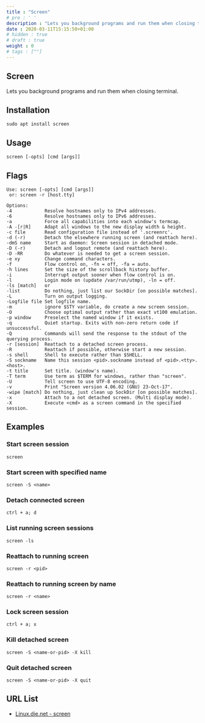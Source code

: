 ```yaml
---
title : "Screen"
# pre : ' '
description : "Lets you background programs and run them when closing terminal."
date : 2020-03-11T15:15:50+01:00
# hidden : true
# draft : true
weight : 0
# tags : [""]
---
```


## Screen

Lets you background programs and run them when closing terminal.

## Installation

```plain
sudo apt install screen
```

## Usage

```plain
screen [-opts] [cmd [args]]
```

## Flags

```plain
Use: screen [-opts] [cmd [args]]
 or: screen -r [host.tty]

Options:
-4            Resolve hostnames only to IPv4 addresses.
-6            Resolve hostnames only to IPv6 addresses.
-a            Force all capabilities into each window's termcap.
-A -[r|R]     Adapt all windows to the new display width & height.
-c file       Read configuration file instead of '.screenrc'.
-d (-r)       Detach the elsewhere running screen (and reattach here).
-dmS name     Start as daemon: Screen session in detached mode.
-D (-r)       Detach and logout remote (and reattach here).
-D -RR        Do whatever is needed to get a screen session.
-e xy         Change command characters.
-f            Flow control on, -fn = off, -fa = auto.
-h lines      Set the size of the scrollback history buffer.
-i            Interrupt output sooner when flow control is on.
-l            Login mode on (update /var/run/utmp), -ln = off.
-ls [match]   or
-list         Do nothing, just list our SockDir [on possible matches].
-L            Turn on output logging.
-Logfile file Set logfile name.
-m            ignore $STY variable, do create a new screen session.
-O            Choose optimal output rather than exact vt100 emulation.
-p window     Preselect the named window if it exists.
-q            Quiet startup. Exits with non-zero return code if unsuccessful.
-Q            Commands will send the response to the stdout of the querying process.
-r [session]  Reattach to a detached screen process.
-R            Reattach if possible, otherwise start a new session.
-s shell      Shell to execute rather than $SHELL.
-S sockname   Name this session <pid>.sockname instead of <pid>.<tty>.<host>.
-t title      Set title. (window's name).
-T term       Use term as $TERM for windows, rather than "screen".
-U            Tell screen to use UTF-8 encoding.
-v            Print "Screen version 4.06.02 (GNU) 23-Oct-17".
-wipe [match] Do nothing, just clean up SockDir [on possible matches].
-x            Attach to a not detached screen. (Multi display mode).
-X            Execute <cmd> as a screen command in the specified session.
```

## Examples

### Start screen session

```plain
screen
```

### Start screen with specified name

```plain
screen -S <name>
```

### Detach connected screen

```plain
ctrl + a; d
```

### List running screen sessions

```plain
screen -ls
```

### Reattach to running screen

```plain
screen -r <pid>
```

### Reattach to running screen by name

```plain
screen -r <name>
```

### Lock screen session

```plain
ctrl + a; x
```

### Kill detached screen

```plain
screen -S <name-or-pid> -X kill
```

### Quit detached screen

```plain
screen -S <name-or-pid> -X quit
```

## URL List

* [Linux.die.net - screen](https://linux.die.net/man/1/screen)
